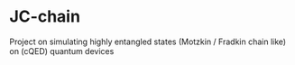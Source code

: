 # JC-chain
Project on simulating highly entangled states (Motzkin / Fradkin chain like) on (cQED) quantum devices
